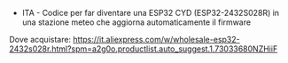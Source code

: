 - ITA -
Codice per far diventare una ESP32 CYD (ESP32-2432S028R) in una stazione meteo che aggiorna automaticamente il firmware


Dove acquistare:
https://it.aliexpress.com/w/wholesale-esp32-2432s028r.html?spm=a2g0o.productlist.auto_suggest.1.73033680NZHiiF
